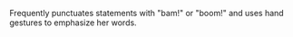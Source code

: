 Frequently punctuates statements with "bam!" or "boom!" and uses hand gestures to emphasize her words.